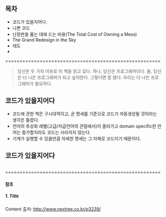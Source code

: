 ## 목차 ##
- 코드가 있을지어다.
- 나쁜 코드
- 난장판을 품는 데에 드는 비용(The Total Cost of Owning a Mess)
 - The Grand Redesign in the Sky
 - 태도
 - 

======================================================

> 당신은 두 가지 이유로 이 책을 읽고 있다.
하나, 당신은 프로그래머이다.
둘, 당신은 더 나은 프로그래머가 되고 싶어한다.
그렇다면 잘 됐다. 우리는 더 나은 프로그래머가 필요하다.

## 코드가 있을지어다 ##
- 코드에 관한 책은 구시대적이고, 곧 명세를 기준으로 코드가 자동생성될 것이라는 생각은 틀렸다.
 - 언어의 추상화 레벨(고급/저급언어의 관점에서)이 올라가고 domain specific한 언어는 증가할지라도 코드는 사라지지 않는다.
 - 기계가 실행할 수 있을만큼 자세한 명세는 그 자체로 코드이기 때문이다.

## 코드가 있을지어다 ##








```java
```

======================================================

#### 참조 ####
##### 1. Title #####
Content
출처: http://www.nextree.co.kr/p3239/
